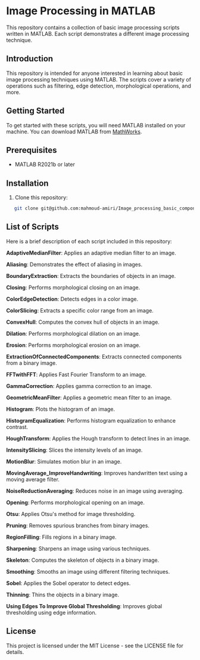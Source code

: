 # Image Processing in MATLAB

This repository contains a collection of basic image processing scripts written in MATLAB. Each script demonstrates a different image processing technique.

## Introduction

This repository is intended for anyone interested in learning about basic image processing techniques using MATLAB. The scripts cover a variety of operations such as filtering, edge detection, morphological operations, and more.

## Getting Started

To get started with these scripts, you will need MATLAB installed on your machine. You can download MATLAB from [MathWorks](https://www.mathworks.com/products/matlab.html).

## Prerequisites

- MATLAB R2021b or later

## Installation

1. Clone this repository:
```bash
   git clone git@github.com:mahmoud-amiri/Image_processing_basic_component.git
```

## List of Scripts

Here is a brief description of each script included in this repository:

**AdaptiveMedianFilter**: Applies an adaptive median filter to an image.

**Aliasing**: Demonstrates the effect of aliasing in images.

**BoundaryExtraction**: Extracts the boundaries of objects in an image.

**Closing**: Performs morphological closing on an image.

**ColorEdgeDetection**: Detects edges in a color image.

**ColorSlicing**: Extracts a specific color range from an image.

**ConvexHull**: Computes the convex hull of objects in an image.

**Dilation**: Performs morphological dilation on an image.

**Erosion**: Performs morphological erosion on an image.

**ExtractionOfConnectedComponents**: Extracts connected components from a binary image.

**FFTwithFFT**: Applies Fast Fourier Transform to an image.

**GammaCorrection**: Applies gamma correction to an image.

**GeometricMeanFilter**: Applies a geometric mean filter to an image.

**Histogram**: Plots the histogram of an image.

**HistogramEqualization**: Performs histogram equalization to enhance contrast.

**HoughTransform**: Applies the Hough transform to detect lines in an image.

**IntensitySlicing**: Slices the intensity levels of an image.

**MotionBlur**: Simulates motion blur in an image.

**MovingAverage_ImproveHandwriting**: Improves handwritten text using a moving average filter.

**NoiseReductionAveraging**: Reduces noise in an image using averaging.

**Opening**: Performs morphological opening on an image.

**Otsu**: Applies Otsu's method for image thresholding.

**Pruning**: Removes spurious branches from binary images.

**RegionFilling**: Fills regions in a binary image.

**Sharpening**: Sharpens an image using various techniques.

**Skeleton**: Computes the skeleton of objects in a binary image.

**Smoothing**: Smooths an image using different filtering techniques.

**Sobel**: Applies the Sobel operator to detect edges.

**Thinning**: Thins the objects in a binary image.

**Using Edges To Improve Global Thresholding**: Improves global thresholding using edge information.

## License

This project is licensed under the MIT License - see the LICENSE file for details.